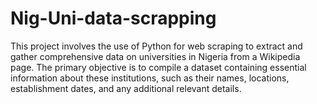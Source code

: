 # Nig-Uni-data-scrapping
This project involves the use of Python for web scraping to extract and gather comprehensive data on universities in Nigeria from a Wikipedia page. The primary objective is to compile a dataset containing essential information about these institutions, such as their names, locations, establishment dates, and any additional relevant details.
